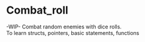 # Combat_roll
-WIP- Combat random enemies with dice rolls.  
To learn structs, pointers, basic statements, functions  
